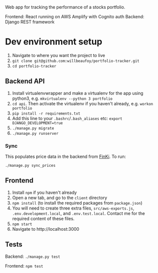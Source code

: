 Web app for tracking the performance of a stocks portfolio.

Frontend: React running on AWS Amplify with Cognito auth
Backend: Django REST framework

# Dev environment setup

1. Navigate to where you want the project to live
1. `git clone git@github.com:willbeaufoy/portfolio-tracker.git`
1. `cd portfolio-tracker`

## Backend API

1. Install virtualenvwrapper and make a virtualenv for the app using python3, e.g. `mkvirtualenv --python 3 portfolio`
1. `cd api`. Then activate the virtualenv if you haven't already, e.g. `workon portfolio`
1. `pip install -r requirements.txt`
1. Add this line to your `.bashrc`/`.bash_aliases` etc: `export DJANGO_DEVELOPMENT=true`
1. `./manage.py migrate`
1. `./manage.py runserver`

### Sync

This populates price data in the backend from [FinKi](https://finki.io/). To run:

`./manage.py sync_prices`

## Frontend

1. Install `npm` if you haven't already
1. Open a new tab, and go to the `client` directory
1. `npm install` (to install the required packages from `package.json`)
1. You will need to create three extra files, `src/aws-exports.js`, `.env.development.local`, and `.env.test.local`.
   Contact me for the required content of these files.
1. `npm start`
1. Navigate to http://localhost:3000

## Tests

Backend:
`./manage.py test`

Frontend:
`npm test`
